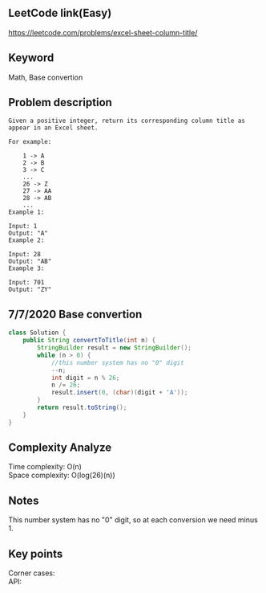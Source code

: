 ## LeetCode link(Easy)
https://leetcode.com/problems/excel-sheet-column-title/

## Keyword
Math, Base convertion

## Problem description
```
Given a positive integer, return its corresponding column title as appear in an Excel sheet.

For example:

    1 -> A
    2 -> B
    3 -> C
    ...
    26 -> Z
    27 -> AA
    28 -> AB 
    ...
Example 1:

Input: 1
Output: "A"
Example 2:

Input: 28
Output: "AB"
Example 3:

Input: 701
Output: "ZY"
```
## 7/7/2020 Base convertion

```java
class Solution {
    public String convertToTitle(int n) {
        StringBuilder result = new StringBuilder();
        while (n > 0) {
            //this number system has no "0" digit
            --n;
            int digit = n % 26;
            n /= 26;
            result.insert(0, (char)(digit + 'A'));
        }
        return result.toString();
    }
}
```

## Complexity Analyze
Time complexity: O(n)\
Space complexity: O(log(26)(n))

## Notes
This number system has no "0" digit, so at each conversion we need minus 1.

## Key points
Corner cases: \
API:
